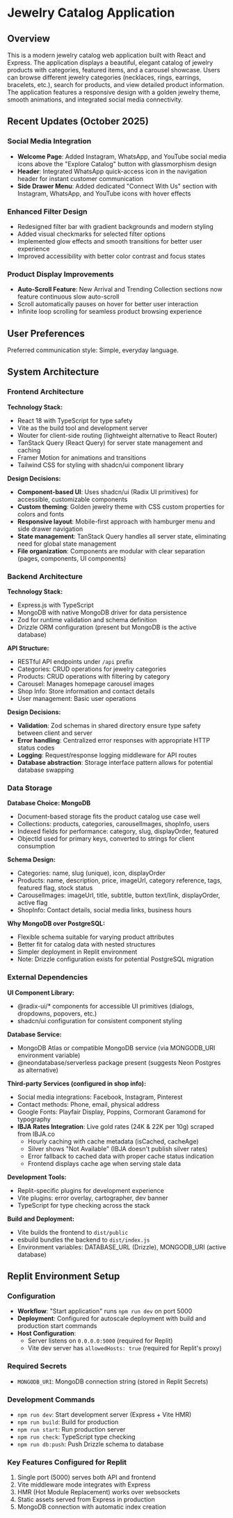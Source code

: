 # Jewelry Catalog Application

## Overview

This is a modern jewelry catalog web application built with React and Express. The application displays a beautiful, elegant catalog of jewelry products with categories, featured items, and a carousel showcase. Users can browse different jewelry categories (necklaces, rings, earrings, bracelets, etc.), search for products, and view detailed product information. The application features a responsive design with a golden jewelry theme, smooth animations, and integrated social media connectivity.

## Recent Updates (October 2025)

### Social Media Integration
- **Welcome Page**: Added Instagram, WhatsApp, and YouTube social media icons above the "Explore Catalog" button with glassmorphism design
- **Header**: Integrated WhatsApp quick-access icon in the navigation header for instant customer communication
- **Side Drawer Menu**: Added dedicated "Connect With Us" section with Instagram, WhatsApp, and YouTube icons with hover effects

### Enhanced Filter Design
- Redesigned filter bar with gradient backgrounds and modern styling
- Added visual checkmarks for selected filter options
- Implemented glow effects and smooth transitions for better user experience
- Improved accessibility with better color contrast and focus states

### Product Display Improvements
- **Auto-Scroll Feature**: New Arrival and Trending Collection sections now feature continuous slow auto-scroll
- Scroll automatically pauses on hover for better user interaction
- Infinite loop scrolling for seamless product browsing experience

## User Preferences

Preferred communication style: Simple, everyday language.

## System Architecture

### Frontend Architecture

**Technology Stack:**
- React 18 with TypeScript for type safety
- Vite as the build tool and development server
- Wouter for client-side routing (lightweight alternative to React Router)
- TanStack Query (React Query) for server state management and caching
- Framer Motion for animations and transitions
- Tailwind CSS for styling with shadcn/ui component library

**Design Decisions:**
- **Component-based UI**: Uses shadcn/ui (Radix UI primitives) for accessible, customizable components
- **Custom theming**: Golden jewelry theme with CSS custom properties for colors and fonts
- **Responsive layout**: Mobile-first approach with hamburger menu and side drawer navigation
- **State management**: TanStack Query handles all server state, eliminating need for global state management
- **File organization**: Components are modular with clear separation (pages, components, UI components)

### Backend Architecture

**Technology Stack:**
- Express.js with TypeScript
- MongoDB with native MongoDB driver for data persistence
- Zod for runtime validation and schema definition
- Drizzle ORM configuration (present but MongoDB is the active database)

**API Structure:**
- RESTful API endpoints under `/api` prefix
- Categories: CRUD operations for jewelry categories
- Products: CRUD operations with filtering by category
- Carousel: Manages homepage carousel images
- Shop Info: Store information and contact details
- User management: Basic user operations

**Design Decisions:**
- **Validation**: Zod schemas in shared directory ensure type safety between client and server
- **Error handling**: Centralized error responses with appropriate HTTP status codes
- **Logging**: Request/response logging middleware for API routes
- **Database abstraction**: Storage interface pattern allows for potential database swapping

### Data Storage

**Database Choice: MongoDB**
- Document-based storage fits the product catalog use case well
- Collections: products, categories, carouselImages, shopInfo, users
- Indexed fields for performance: category, slug, displayOrder, featured
- ObjectId used for primary keys, converted to strings for client consumption

**Schema Design:**
- Categories: name, slug (unique), icon, displayOrder
- Products: name, description, price, imageUrl, category reference, tags, featured flag, stock status
- CarouselImages: imageUrl, title, subtitle, button text/link, displayOrder, active flag
- ShopInfo: Contact details, social media links, business hours

**Why MongoDB over PostgreSQL:**
- Flexible schema suitable for varying product attributes
- Better fit for catalog data with nested structures
- Simpler deployment in Replit environment
- Note: Drizzle configuration exists for potential PostgreSQL migration

### External Dependencies

**UI Component Library:**
- @radix-ui/* components for accessible UI primitives (dialogs, dropdowns, popovers, etc.)
- shadcn/ui configuration for consistent component styling

**Database Service:**
- MongoDB Atlas or compatible MongoDB service (via MONGODB_URI environment variable)
- @neondatabase/serverless package present (suggests Neon Postgres as alternative)

**Third-party Services (configured in shop info):**
- Social media integrations: Facebook, Instagram, Pinterest
- Contact methods: Phone, email, physical address
- Google Fonts: Playfair Display, Poppins, Cormorant Garamond for typography
- **IBJA Rates Integration**: Live gold rates (24K & 22K per 10g) scraped from IBJA.co
  - Hourly caching with cache metadata (isCached, cacheAge)
  - Silver shows "Not Available" (IBJA doesn't publish silver rates)
  - Error fallback to cached data with proper cache status indication
  - Frontend displays cache age when serving stale data

**Development Tools:**
- Replit-specific plugins for development experience
- Vite plugins: error overlay, cartographer, dev banner
- TypeScript for type checking across the stack

**Build and Deployment:**
- Vite builds the frontend to `dist/public`
- esbuild bundles the backend to `dist/index.js`
- Environment variables: DATABASE_URL (Drizzle), MONGODB_URI (active database)

## Replit Environment Setup

### Configuration
- **Workflow**: "Start application" runs `npm run dev` on port 5000
- **Deployment**: Configured for autoscale deployment with build and production start commands
- **Host Configuration**: 
  - Server listens on `0.0.0.0:5000` (required for Replit)
  - Vite dev server has `allowedHosts: true` (required for Replit's proxy)

### Required Secrets
- `MONGODB_URI`: MongoDB connection string (stored in Replit Secrets)

### Development Commands
- `npm run dev`: Start development server (Express + Vite HMR)
- `npm run build`: Build for production
- `npm run start`: Run production server
- `npm run check`: TypeScript type checking
- `npm run db:push`: Push Drizzle schema to database

### Key Features Configured for Replit
1. Single port (5000) serves both API and frontend
2. Vite middleware mode integrates with Express
3. HMR (Hot Module Replacement) works over websockets
4. Static assets served from Express in production
5. MongoDB connection with automatic index creation